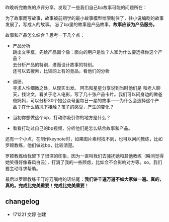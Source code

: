 昨晚听完教练的点评分享。发现了一些我们自己bp故事可能的问题所在：  

为了故事而写故事，故事被前期学的最小故事模型给限制住了，往小说编剧的故事发展了，写成人的故事。
忘了bp里的故事是产品故事，**故事应该为产品服务。**

故事和产品怎么结合？思考一下几个点：
- 产品分析  
跳出文字框，先给产品画个像：面向的用户是谁？人家为什么要选择你这个产品？  
去分析产品的特别，进而设计故事的特别。  
还可以去搜索，比较网上有的竞品，看他们的分析

- 调研。  
寻求人性细微之处，从现实出发。
阿杰和星星分享说到当时他们是 和老人聊天，找论文，看关于老人电影，写了几十张产品卡片。我们可以问身边的做爸爸妈妈，可以分析30个她公众号里每日一星的故事——为什么会选择这个产品？在什么情况下接触？孩子的感受，产生的变化？

- 当初你想做这个bp，打动你吸引你的地方是什么？

- 看看打动过自己的bp视频，分析他们是怎么结合故事和产品。

还有一个小点，在制作keynote时，如果图片素材找不到，也可以问问教练，比如罗颖教练，他们做过bp，比较清楚。

罗颖教练给我留下了很深的印象，因为一直叫我们去骚扰她和其他教练（瞬间觉得她笑得好像春风白云），打消了我的一些顾虑，比如会不会影响对方等。so，我们要主动寻求帮助。

最后以罗颖教练千叮咛万嘱咐的话结尾：**我们讲千遍万遍不如大家做一遍。真的，真的。完成比完美重要！完成比完美重要！**









## changelog
- 171221 文婷 创建
